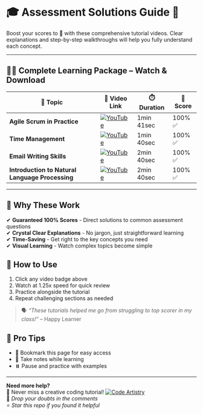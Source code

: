 # 🎓 Assessment Solutions Guide 🚀

Boost your scores to 💯 with these comprehensive tutorial videos. Clear explanations and step-by-step walkthroughs will help you fully understand each concept.

---

## 🎥📄 Complete Learning Package – Watch & Download

| 📌 **Topic**                            | 🔗 **Video Link**                                                                                              | ⏱️ **Duration**     | 🎯 **Score** |
|-----------------------------------------|---------------------------------------------------------------------------------------------------------------|---------------------|--------------|
| **Agile Scrum in Practice**             | [![YouTube](https://img.shields.io/badge/YouTube-Watch-red)](https://youtu.be/32t1jqEgD80)                     | 1min 41sec          | 100% ✅       |
| **Time Management**                     | [![YouTube](https://img.shields.io/badge/YouTube-Watch-red)](https://youtu.be/tqxOT7nV5qk?si=UZbh95XpH4Fg4vCp) | 1min 40sec          | 100% ✅       |
| **Email Writing Skills**                | [![YouTube](https://img.shields.io/badge/YouTube-Watch-red)](https://youtu.be/E94-uTcNfCM)                     | 2min 40sec          | 100% ✅       |
| **Introduction to Natural Language Processing** | [![YouTube](https://img.shields.io/badge/YouTube-Watch-red)](https://youtu.be/E94-uTcNfCM)                     | 2min 40sec          | 100% ✅       |
---

## 💯 Why These Work

✔ **Guaranteed 100% Scores** - Direct solutions to common assessment questions  
✔ **Crystal Clear Explanations** - No jargon, just straightforward learning  
✔ **Time-Saving** - Get right to the key concepts you need  
✔ **Visual Learning** - Watch complex topics become simple  

## 🎯 How to Use
1. Click any video badge above
2. Watch at 1.25x speed for quick review
3. Practice alongside the tutorial
4. Repeat challenging sections as needed

> 🗣️ _“These tutorials helped me go from struggling to top scorer in my class!”_ – Happy Learner

## 📌 Pro Tips
- 📑 Bookmark this page for easy access  
- 📝 Take notes while learning  
- ⏸️ Pause and practice with examples

---

**Need more help?**  
🔔 Never miss a creative coding tutorial! [![Code Artistry](https://img.shields.io/badge/YouTube-Code%20Artistry-red?logo=youtube&logoColor=white)](https://www.youtube.com/@CodeArtistry63) <br>
💬 *Drop your doubts in the comments*  
⭐ *Star this repo if you found it helpful*
